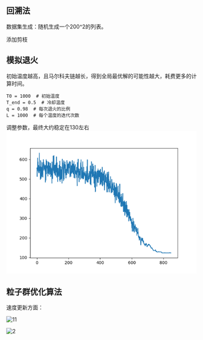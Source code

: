 

## 回溯法
数据集生成：随机生成一个200^2的列表。

添加剪枝


## 模拟退火
初始温度越高，且马尔科夫链越长，得到全局最优解的可能性越大，耗费更多的计算时间。

```
T0 = 1000  # 初始温度
T_end = 0.5  # 冷却温度
q = 0.98  # 每次退火的比例
L = 1000  # 每个温度的迭代次数
```

调整参数，最终大约稳定在130左右
![img.png](img.png)


## 粒子群优化算法

速度更新方面：

![11](https://img-blog.csdnimg.cn/10529a55e4e4418ebadd45df6b8ee8b8.png)

![2](https://img-blog.csdnimg.cn/2e6e5654f1434c4f84f1547add2d6285.png)


